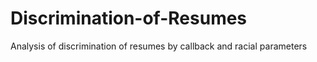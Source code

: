# Discrimination-of-Resumes
Analysis of discrimination of resumes by callback and racial parameters
